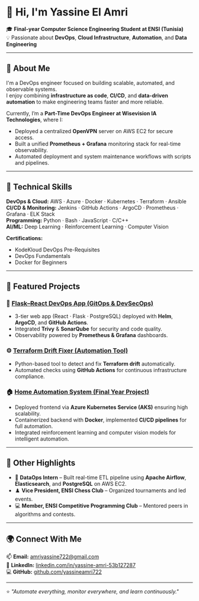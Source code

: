 # 👋 Hi, I'm Yassine El Amri

🎓 **Final-year Computer Science Engineering Student at ENSI (Tunisia)**  
💡 Passionate about **DevOps**, **Cloud Infrastructure**, **Automation**, and **Data Engineering**

---

## 🚀 About Me
I'm a DevOps engineer focused on building scalable, automated, and observable systems.  
I enjoy combining **infrastructure as code**, **CI/CD**, and **data-driven automation** to make engineering teams faster and more reliable.

Currently, I’m a **Part-Time DevOps Engineer at Wisevision IA Technologies**, where I:
- Deployed a centralized **OpenVPN** server on AWS EC2 for secure access.
- Built a unified **Prometheus + Grafana** monitoring stack for real-time observability.
- Automated deployment and system maintenance workflows with scripts and pipelines.

---

## 🧠 Technical Skills

**DevOps & Cloud:** AWS · Azure · Docker · Kubernetes · Terraform · Ansible  
**CI/CD & Monitoring:** Jenkins · GitHub Actions · ArgoCD · Prometheus · Grafana · ELK Stack  
**Programming:** Python · Bash · JavaScript · C/C++  
**AI/ML:** Deep Learning · Reinforcement Learning · Computer Vision  

**Certifications:**  
- KodeKloud DevOps Pre-Requisites  
- DevOps Fundamentals  
- Docker for Beginners  

---

## 🧩 Featured Projects

### 🧱 [Flask–React DevOps App (GitOps & DevSecOps)](https://github.com/yassineamri722/flask-react-devops-app)
- 3-tier web app (React · Flask · PostgreSQL) deployed with **Helm**, **ArgoCD**, and **GitHub Actions**.
- Integrated **Trivy** & **SonarQube** for security and code quality.
- Observability powered by **Prometheus & Grafana** dashboards.

### ⚙️ [Terraform Drift Fixer (Automation Tool)](https://github.com/yassineamri722/terraform-drift-agent)
- Python-based tool to detect and fix **Terraform drift** automatically.
- Automated checks using **GitHub Actions** for continuous infrastructure compliance.

### 🏠 [Home Automation System (Final Year Project)](https://github.com/yassineamri722/HomeAutomationSystem-master)
- Deployed frontend via **Azure Kubernetes Service (AKS)** ensuring high scalability.
- Containerized backend with **Docker**, implemented **CI/CD pipelines** for full automation.
- Integrated reinforcement learning and computer vision models for intelligent automation.

---

## 🧩 Other Highlights
- 🧩 **DataOps Intern** – Built real-time ETL pipeline using **Apache Airflow**, **Elasticsearch**, and **PostgreSQL** on AWS EC2.
- ♟️ **Vice President, ENSI Chess Club** – Organized tournaments and led events.
- 💻 **Member, ENSI Competitive Programming Club** – Mentored peers in algorithms and contests.

---

## 🌍 Connect With Me
📫 **Email:** [amriyassine722@gmail.com](mailto:amriyassine722@gmail.com)  
💼 **LinkedIn:** [linkedin.com/in/yassine-amri-53b127287](https://www.linkedin.com/in/yassine-amri-53b127287)  
💻 **GitHub:** [github.com/yassineamri722](https://github.com/yassineamri722)

---

⭐️ *"Automate everything, monitor everywhere, and learn continuously."*
